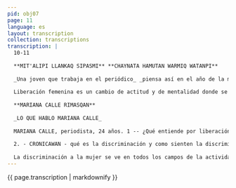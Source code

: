 ```yaml
---
pid: obj07
page: 11
language: es
layout: transcription
collection: transcriptions
transcription: |
  10-11
  
  **MIT'ALIPI LLANKAQ SIPASMI** **CHAYNATA HAMUTAN WARMIQ WATANPI**
  
  _Una joven que trabaja en el periódico_ _piensa así en el año de la mujer._
  
  Liberación femenina es un cambio de actitud y de mentalidad donde se busca la igualdad de derechos con el hombre. Es hacer tomar conciencia a la mujer que su rol en la sociedad no solo está dentro las paredes del hogar. Liberación femenina es participación de la mujer tanto de ideas como de actos en el desarrollo de una sociedad. Que el hombre y la mujer sean coparticipes de un trabajo sin que exista ni la superioridad del hombre ni la inferioridad de la mujer. La descriminación es una actitud que siempre ha tenido el hombre contra la mujer. Esta siempre ha tenido que estar dentro de ciertos limites, aquellos que sólo le competían a ella en el hogar, el esposo, los hijos. La descriminación se siente en diferentes campos. A medida que se va analizando el aspecto legal, conyugal y hasta hace poco el salarial, del estado de la mujer, se puede encontrar una serie de restricciones que le impiden actuar libremente. Existen grupos en nuestra sociedad que aún no conciben la liberación de la mujer, el reclamo de sus derechos y la igualdad con el hombre en todos los aspectos, a éstos los señalo como grupos de presión. Ya no se puede decir que exista el sexo débil. Ahora la mujer está demostrando que está capacitada para enfrentarse a cualquier tipo del quehacer humano, tal es asi que la revaloración de los sexos es casi una realidad gracias a que la misma mujer está luchando para que sea así. que una mujer citadina pueda hablar de una campesinao viceversa sobre determinados temas, está condisionada. En el primer caso tendrán que estar imbuida de la idiosincrasia de las campesinas conocer su pensamiento y como responde ésta frente a los acontecimientos que se presentan, tanto en su medio como fuera de él. Si no fuera así, la dama citada podria mal interpretar los pensamicntos de la otra. Los movimientos de Liberación Femenina recusan a la sociedad ya que ésta establece los patrones que debe seguir la mujer, permitiendo que sea explotada, marginada. La sociedad con todos sus prejuicios es la que es criticada por los movimientos femeninos. Contra todo esto está luchando la mujer de hoy dia, la sociedad tradicional, con ideas capitalistas.
  
  **MARIANA CALLE RIMASQAN**
  
  _LO QUE HABLO MARIANA CALLE_
  
  MARIANA CALLE, periodista, 24 años. 1 -- ¿Qué entiende por liberación femenina7 M. C. Entiendo que lo que encierra este término, no puede entenderse como tal de una manera aislada. Existe acaso una auténtica libertad masculina? tenemos que ver que a través de la historia han existido sistemas en que los hombres han sido explotados. Hoy en dia, existe la explotación del hombre por el hombre, y mientras exista explotación no podremos hablar de libertad. Lo cierto es que dentro de los sistemas de explotación la mujer ha tenido y tiene adn en estos días que sufrir una doble: la de la sociedad como tal, y la del hombre como consecuencia de la misma estructura economica.
  
  2. - CRONICAWAN - qué es la discriminación y como sienten la discriminación? M. C.- Que pasará el dia en que el hombre y la mujer nos demos cuenta de que somos compañeros, con la misma capacidad de trabajo, con los mismos deberes y derechos? ambos queremos formar una sociedad nueva en que la pareja humana, hombre y mujer se sientan libres de la explotación. A esto es a lo que no quieren que lleguemos quienes tienen el poder, porque para arribar a esa sociedad se tendria que destruir todo el sistema vigente.
  
  La discriminación a la mujer se ve en todos los campos de la actividad social. En el trabajo es a ella a quien se le paga menos por la misma labor que realiza el varón, esto sucede en todos los terrenos, sea profesional, obrera, es igual. CRONICAWAN. - Puede una mujer de la ciudad, hablar por una mujer campesina o viceversa, sobre grupos de presión, liberación femenina o revaloración de sexos? M. C. - A mi juicio, quien experimente en carne propia, el sistema de vida en un determinado tipo de sociedad es el unico capacitado para hablar con propiedad sobre él. No creo que a través de libros i/o historias, se pueda conocer exactamente las realidades que se desenvuelven ajenas a nosotros.
---
```


{{ page.transcription | markdownify }}
